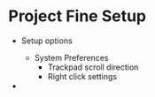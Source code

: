 # Project Fine Setup

* Setup options
    * System Preferences
        * Trackpad scroll direction
        * Right click settings

* 
